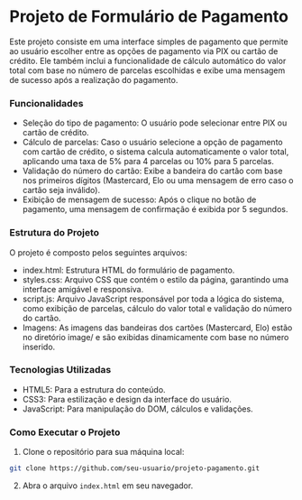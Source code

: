 # Projeto de Formulário de Pagamento

Este projeto consiste em uma interface simples de pagamento que permite ao usuário escolher entre as opções de pagamento via PIX ou cartão de crédito. Ele também inclui a funcionalidade de cálculo automático do valor total com base no número de parcelas escolhidas e exibe uma mensagem de sucesso após a realização do pagamento.

### Funcionalidades

- Seleção do tipo de pagamento: O usuário pode selecionar entre PIX ou cartão de crédito.
- Cálculo de parcelas: Caso o usuário selecione a opção de pagamento com cartão de crédito, o sistema calcula automaticamente o valor total, aplicando uma taxa de 5% para 4 parcelas ou 10% para 5 parcelas.
- Validação do número do cartão: Exibe a bandeira do cartão com base nos primeiros dígitos (Mastercard, Elo ou uma mensagem de erro caso o cartão seja inválido).
- Exibição de mensagem de sucesso: Após o clique no botão de pagamento, uma mensagem de confirmação é exibida por 5 segundos.

### Estrutura do Projeto

O projeto é composto pelos seguintes arquivos:

- index.html: Estrutura HTML do formulário de pagamento.
- styles.css: Arquivo CSS que contém o estilo da página, garantindo uma interface amigável e responsiva.
- script.js: Arquivo JavaScript responsável por toda a lógica do sistema, como exibição de parcelas, cálculo do valor total e validação do número do cartão.
- Imagens: As imagens das bandeiras dos cartões (Mastercard, Elo) estão no diretório image/ e são exibidas dinamicamente com base no número inserido.

### Tecnologias Utilizadas

- HTML5: Para a estrutura do conteúdo.
- CSS3: Para estilização e design da interface do usuário.
- JavaScript: Para manipulação do DOM, cálculos e validações.

### Como Executar o Projeto

1. Clone o repositório para sua máquina local:

```bash Copiar código
git clone https://github.com/seu-usuario/projeto-pagamento.git
```

2. Abra o arquivo `index.html` em seu navegador.
